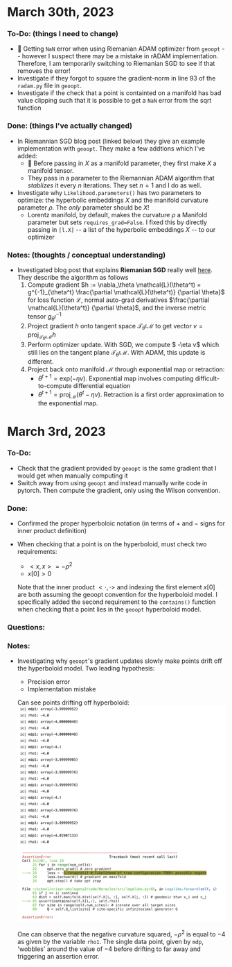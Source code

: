 # March 30th, 2023

### To-Do: (things I need to change)
- :rotating_light: Getting `NaN` error when using Riemanian ADAM optimizer from `geoopt` -- however I suspect there may be a mistake in rADAM implementation. Therefore, I am temporarily switching to Riemanian SGD to see if that removes the error!
- Investigate if they forgot to square the gradient-norm in line $93$ of the `radam.py` file in `geoopt`.
- Investigate if the check that a point is containted on a manifold has bad value clipping such that it is possible to get a `NaN` error from the sqrt function


### Done: (things I've actually changed)
- In Riemannian SGD blog post (linked below) they give an example implementation with `geoopt`. They make a few addtions which I've added:
    - :rotating_light: Before passing in $X$ as a manifold parameter, they first make $X$ a manifold tensor.
    - They pass in a parameter to the Riemannian ADAM algorithm that *stablizes* it every $n$ iterations. They set $n=1$ and I do as well.
- Investigate why `Likelihood.parameters()` has two parameters to optimize: the hyperbolic embeddings $X$ and the manifold curvature parameter $\rho$. The *only* parameter should be $X$!
  - Lorentz manifold, by default, makes the curvature $\rho$ a Manifold parameter but sets `requires_grad=False`. I fixed this by directly passing in `[l.X]` -- a list of the hyperbolic embeddings $X$ -- to our optimizer


### Notes: (thoughts / conceptual understanding)
- Investigated blog post that explains **Riemanian SGD** really well [here](https://andbloch.github.io/Stochastic-Gradient-Descent-on-Riemannian-Manifolds/). They describe the algorithm as follows
    1. Compute gradient $h := \nabla_\theta \mathcal{L}(\theta^t) = g^{-1}_{\theta^t} \frac{\partial \mathcal{L}(\theta^t)} {\partial \theta}$ for loss function $\mathcal{L}$, normal auto-grad derivatives $\frac{\partial \mathcal{L}(\theta^t)} {\partial \theta}$, and the inverse metric tensor $g_{\theta^t}^{-1}$
    2. Project gradient $h$ onto tangent space $\mathcal{T}_{\theta^t}\mathcal{M}$ to get vector $v = \textrm{proj}_{\mathcal{T}_{\theta^t}\mathcal{M}} h$
    3. Perform optimizer update. With SGD, we compute $ -\eta v$ which still lies on the tangent plane $\mathcal{T}_{\theta^t}\mathcal{M}$. With ADAM, this update is different.
    4. Project back onto manifold $\mathcal{M}$ through exponential map or retraction:
        - $\theta^{t+1} = \textrm{exp}( -\eta v)$. Exponential map involves computing difficult-to-compute differential equation
        - $\theta^{t+1} = \textrm{proj}_{\mathcal{M}} (\theta^t - \eta v )$. Retraction is a first order approximation to the exponential map.

# March 3rd, 2023

### To-Do:
- Check that the gradient provided by `geoopt` is the same gradient that I would get when manually computing it
- Switch away from using `geoopt` and instead manually write code in pytorch. Then compute the gradient, only using the Wilson convention.

### Done:
- Confirmed the proper hyperboloic notation (in terms of $+$ and $-$ signs for inner product definition)
- When checking that a point is on the hyperboloid, must check two requirements:
    - $<x,x> = - \rho^2$
    - $x[0] > 0$

  Note that the inner product $<\cdot, \cdot>$ and indexing the first element $x[0]$ are both assuming the geoopt convention for the hyperboloid model. I specifically added the second requirement to the `contains()` function when checking that a point lies in the `geoopt` hyperboloid model.

### Questions:

### Notes:
- Investigating why `geoopt`'s gradient updates slowly make points drift off the hyperboloid model. Two leading hypothesis:
    - Precision error
    - Implementation mistake

  Can see points drifting off hyperboloid: ![image](images/drifting_off_hyperboloid.png "Drifting off hyperboloid")

  One can observe that the negative curvature squared, $- \rho^2$ is equal to $-4$ as given by the variable `rho1`. The single data point, given by `mdp`, 'wobbles' around the value of $-4$ before drifting to far away and triggering an assertion error.